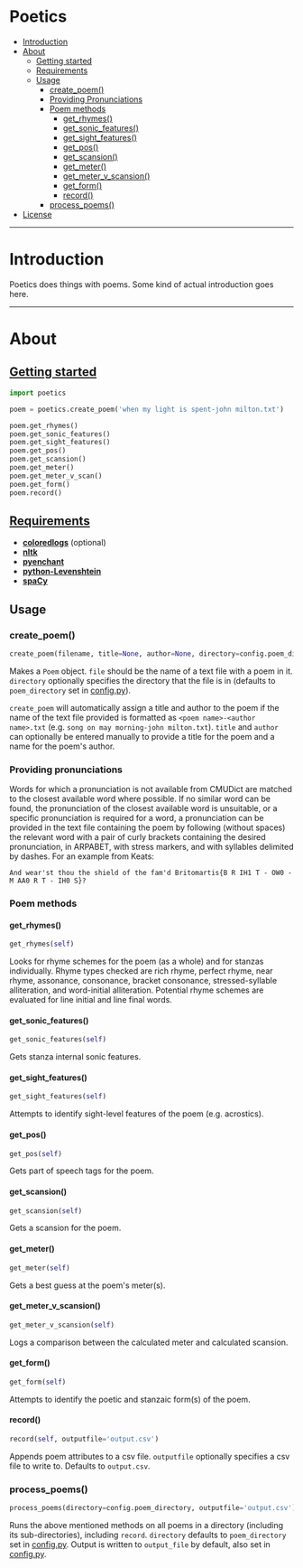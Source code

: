 # Poetics  
- [Introduction](#introduction)
- [About](#about)
  - [Getting started](#getting-started)
  - [Requirements](#requirements)
  - [Usage](#usage)
    - [create_poem()](#create_poem)
    - [Providing Pronunciations](#providing_pronunciations)
    - [Poem methods](#poem-methods)
      - [get_rhymes()](#get_rhymes)
      - [get_sonic_features()](#get_sonic_features)
      - [get_sight_features()](#get_sight_features)
      - [get_pos()](#get_pos)
      - [get_scansion()](#get_scansion)
      - [get_meter()](#get_meter)
      - [get_meter_v_scansion()](#get_meter_v_scansion)
      - [get_form()](#get_form)
      - [record()](#record)
    - [process_poems()](#process_poems)
- [License](#license)

---

# Introduction  
Poetics does things with poems. Some kind of actual introduction goes here. 

---
# About
## [Getting started](example.py)
```python
import poetics

poem = poetics.create_poem('when my light is spent-john milton.txt')

poem.get_rhymes()
poem.get_sonic_features()
poem.get_sight_features()
poem.get_pos()
poem.get_scansion()
poem.get_meter()
poem.get_meter_v_scan()
poem.get_form()
poem.record()
```  

## [Requirements](requirements.txt)  
* **[coloredlogs](https://pypi.python.org/pypi/coloredlogs)** (optional)  
* **[nltk](https://pypi.python.org/pypi/nltk)**  
* **[pyenchant](https://pypi.python.org/pypi/pyenchant)**  
* **[python-Levenshtein](https://pypi.python.org/pypi/python-Levenshtein/)**  
* **[spaCy](https://pypi.python.org/pypi/spacy)**  

## Usage
### create_poem()
```python 
create_poem(filename, title=None, author=None, directory=config.poem_directory)
```
Makes a `Poem` object. `file` should be the name of a text file with a poem in it.  `directory` optionally specifies the directory 
that the file is in (defaults to `poem_directory` set in [config.py](/poetics/config.py)).

`create_poem` will automatically assign a title and author to the poem if the name of the text file provided is formatted as `<poem name>-<author name>.txt` (e.g. `song on may morning-john milton.txt`).
`title` and `author` can optionally be entered manually to provide a title for the poem and a name for the poem's author.

### Providing pronunciations
Words for which a pronunciation is not available from CMUDict are matched to the closest available word where possible.
If no similar word can be found, the pronunciation of the closest available word is unsuitable, or a specific pronunciation
is required for a word, a pronunciation can be provided in the text file containing the poem by following (without spaces)
the relevant word with a pair of curly brackets containing the desired pronunciation, in ARPABET, with stress markers, and with syllables
delimited by dashes. For an example from Keats:
```
And wear'st thou the shield of the fam'd Britomartis{B R IH1 T - OW0 - M AA0 R T - IH0 S}?
```
### Poem methods  
#### get_rhymes()  
```python
get_rhymes(self)
``` 
Looks for rhyme schemes for the poem (as a whole) and for stanzas individually. Rhyme types checked are rich rhyme, perfect rhyme, near rhyme, assonance, consonance, bracket consonance, stressed-syllable alliteration, and word-initial alliteration. Potential rhyme schemes are evaluated for line initial and line final words.

#### get_sonic_features()
```python
get_sonic_features(self)
``` 
Gets stanza internal sonic features.

#### get_sight_features()
```python
get_sight_features(self)
``` 
Attempts to identify sight-level features of the poem (e.g. acrostics).

#### get_pos()
```python
get_pos(self)
```
Gets part of speech tags for the poem.

#### get_scansion()  
```python
get_scansion(self)  
```
Gets a scansion for the poem.

#### get_meter()
```python
get_meter(self)
```  
Gets a best guess at the poem's meter(s).

#### get_meter_v_scansion()  
```python
get_meter_v_scansion(self)  
```
Logs a comparison between the calculated meter and calculated scansion.

#### get_form()
```python
get_form(self)
```
Attempts to identify the poetic and stanzaic form(s) of the poem.

#### record()
```python
record(self, outputfile='output.csv')
```
Appends poem attributes to a csv file. `outputfile` optionally specifies a csv file to write to.
Defaults to `output.csv`.

### process_poems()
```python
process_poems(directory=config.poem_directory, outputfile='output.csv')
```
Runs the above mentioned methods on all poems in a directory (including its sub-directories), including `record`. 
`directory` defaults to `poem_directory` set in [config.py](/poetics/config.py). Output is written to `output_file` by default, also set in [config.py](/poetics/config.py). 
